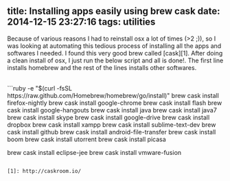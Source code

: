 title: Installing apps easily using brew cask
date: 2014-12-15 23:27:16
tags: utilities
---

Because of various reasons I had to reinstall osx a lot of times (>2 ;)), so I was looking at automating this tedious process of installing all the apps and softwares I needed. I found this very good brew called [cask][1]. After doing a clean install of osx, I just run the below script and all is done!. The first line installs homebrew and the rest of the lines installs other softwares.

<br/>
```ruby -e "$(curl -fsSL https://raw.github.com/Homebrew/homebrew/go/install)"
brew cask install firefox-nightly
brew cask install google-chrome
brew cask install flash
brew cask install google-hangouts
brew cask install java 
brew cask install java7
brew cask install skype
brew cask install google-drive
brew cask install dropbox
brew cask install xampp
brew cask install sublime-text-dev
brew cask install github
brew cask install android-file-transfer
brew cask install boom
brew cask install utorrent
brew cask install picasa

brew cask install eclipse-jee
brew cask install vmware-fusion
```

[1]: http://caskroom.io/